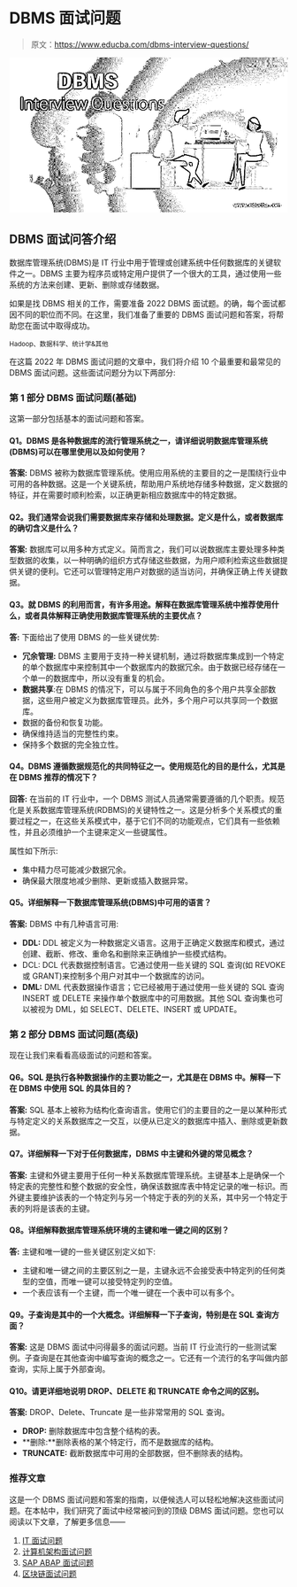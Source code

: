 # DBMS 面试问题

> 原文：<https://www.educba.com/dbms-interview-questions/>

![DBMS Interview Questions](img/6d7f8fcb406fc3f0d118c82b597deab2.png)



## DBMS 面试问答介绍

数据库管理系统(DBMS)是 IT 行业中用于管理或创建系统中任何数据库的关键软件之一。DBMS 主要为程序员或特定用户提供了一个很大的工具，通过使用一些系统的方法来创建、更新、删除或存储数据。

如果是找 DBMS 相关的工作，需要准备 2022 DBMS 面试题。的确，每个面试都因不同的职位而不同。在这里，我们准备了重要的 DBMS 面试问题和答案，将帮助您在面试中取得成功。

<small>Hadoop、数据科学、统计学&其他</small>

在这篇 2022 年 DBMS 面试问题的文章中，我们将介绍 10 个最重要和最常见的 DBMS 面试问题。这些面试问题分为以下两部分:

### 第 1 部分 DBMS 面试问题(基础)

这第一部分包括基本的面试问题和答案。

#### Q1。DBMS 是各种数据库的流行管理系统之一，请详细说明数据库管理系统(DBMS)可以在哪里使用以及如何使用？

**答案:**
DBMS 被称为数据库管理系统。使用应用系统的主要目的之一是围绕行业中可用的各种数据。这是一个关键系统，帮助用户系统地存储多种数据，定义数据的特征，并在需要时顺利检索，以正确更新相应数据库中的特定数据。

#### Q2。我们通常会说我们需要数据库来存储和处理数据。定义是什么，或者数据库的确切含义是什么？

**答案:**
数据库可以用多种方式定义。简而言之，我们可以说数据库主要处理多种类型数据的收集，以一种明确的组织方式存储这些数据，为用户顺利检索这些数据提供关键的便利。它还可以管理特定用户对数据的适当访问，并确保正确上传关键数据。

#### Q3。就 DBMS 的利用而言，有许多用途。解释在数据库管理系统中推荐使用什么，或者具体解释正确使用数据库管理系统的主要优点？

**答:**
下面给出了使用 DBMS 的一些关键优势:

*   **冗余管理:** DBMS 主要用于支持一种关键机制，通过将数据库集成到一个特定的单个数据库中来控制其中一个数据库内的数据冗余。由于数据已经存储在一个单一的数据库中，所以没有重复的机会。
*   **数据共享**:在 DBMS 的情况下，可以与属于不同角色的多个用户共享全部数据，这些用户被定义为数据库管理员。此外，多个用户可以共享同一个数据库。
*   数据的备份和恢复功能。
*   确保维持适当的完整性约束。
*   保持多个数据的完全独立性。

#### Q4。DBMS 遵循数据规范化的共同特征之一。使用规范化的目的是什么，尤其是在 DBMS 推荐的情况下？

**回答:**
在当前的 IT 行业中，一个 DBMS 测试人员通常需要遵循的几个职责。规范化是关系数据库管理系统(RDBMS)的关键特性之一。这是分析多个关系模式的重要过程之一，在这些关系模式中，基于它们不同的功能观点，它们具有一些依赖性，并且必须维护一个主键来定义一些键属性。

属性如下所示:

*   集中精力尽可能减少数据冗余。
*   确保最大限度地减少删除、更新或插入数据异常。

#### Q5。详细解释一下数据库管理系统(DBMS)中可用的语言？

**答案:**
DBMS 中有几种语言可用:

*   **DDL:** DDL 被定义为一种数据定义语言。这用于正确定义数据库和模式，通过创建、截断、修改、重命名和删除来正确维护一些模式结构。
*   DCL: DCL 代表数据控制语言。它通过使用一些关键的 SQL 查询(如 REVOKE 或 GRANT)来控制多个用户对其中一个数据库的访问。
*   **DML:** DML 代表数据操作语言；它已经被用于通过使用一些关键的 SQL 查询 INSERT 或 DELETE 来操作单个数据库中的可用数据。其他 SQL 查询集也可以被视为 DML，如 SELECT、DELETE、INSERT 或 UPDATE。

### 第 2 部分 DBMS 面试问题(高级)

现在让我们来看看高级面试的问题和答案。

#### Q6。SQL 是执行各种数据操作的主要功能之一，尤其是在 DBMS 中。解释一下在 DBMS 中使用 SQL 的具体目的？

**答案:**
SQL 基本上被称为结构化查询语言。使用它们的主要目的之一是以某种形式与特定定义的关系数据库之一交互，以便从已定义的数据库中插入、删除或更新数据。

#### Q7。详细解释一下对于任何数据库，DBMS 中主键和外键的常见概念？

**答案:**
主键和外键主要用于任何一种关系数据库管理系统。主键基本上是确保一个特定表的完整性和整个数据的安全性，确保该数据库表中特定记录的唯一标识。而外键主要维护该表的一个特定列与另一个特定于表的列的关系，其中另一个特定于表的列将是该表的主键。

#### Q8。详细解释数据库管理系统环境的主键和唯一键之间的区别？

**答:**
主键和唯一键的一些关键区别定义如下:

*   主键和唯一键之间的主要区别之一是，主键永远不会接受表中特定列的任何类型的空值，而唯一键可以接受特定列的空值。
*   一个表应该有一个主键，而一个唯一键在一个表中可以有多个。

#### Q9。子查询是其中的一个大概念。详细解释一下子查询，特别是在 SQL 查询方面？

**答案:**
这是 DBMS 面试中问得最多的面试问题。当前 IT 行业流行的一些测试案例。子查询是在其他查询中编写查询的概念之一。它还有一个流行的名字叫做内部查询，实际上属于外部查询。

#### Q10。请更详细地说明 DROP、DELETE 和 TRUNCATE 命令之间的区别。

**答案:**
DROP、Delete、Truncate 是一些非常常用的 SQL 查询。

*   **DROP:** 删除数据库中包含整个结构的表。
*   **删除:**删除表格的某个特定行，而不是数据库的结构。
*   **TRUNCATE:** 截断数据库中可用的全部数据，但不删除表的结构。

### 推荐文章

这是一个 DBMS 面试问题和答案的指南，以便候选人可以轻松地解决这些面试问题。在本帖中，我们研究了面试中经常被问到的顶级 DBMS 面试问题。您也可以阅读以下文章，了解更多信息——

1.  [IT 面试问题](https://www.educba.com/it-interview-questions/)
2.  [计算机架构面试问题](https://www.educba.com/computer-architecture-interview-questions/)
3.  [SAP ABAP 面试问题](https://www.educba.com/sap-abap-interview-questions/)
4.  [区块链面试问题](https://www.educba.com/blockchain-interview-questions/)





